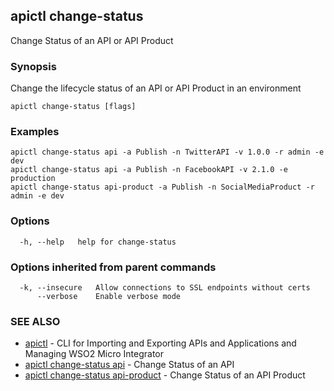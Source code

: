 ## apictl change-status

Change Status of an API or API Product

### Synopsis

Change the lifecycle status of an API or API Product in an environment

```
apictl change-status [flags]
```

### Examples

```
apictl change-status api -a Publish -n TwitterAPI -v 1.0.0 -r admin -e dev
apictl change-status api -a Publish -n FacebookAPI -v 2.1.0 -e production
apictl change-status api-product -a Publish -n SocialMediaProduct -r admin -e dev
```

### Options

```
  -h, --help   help for change-status
```

### Options inherited from parent commands

```
  -k, --insecure   Allow connections to SSL endpoints without certs
      --verbose    Enable verbose mode
```

### SEE ALSO

* [apictl](apictl.md)	 - CLI for Importing and Exporting APIs and Applications and Managing WSO2 Micro Integrator
* [apictl change-status api](apictl_change-status_api.md)	 - Change Status of an API
* [apictl change-status api-product](apictl_change-status_api-product.md)	 - Change Status of an API Product

